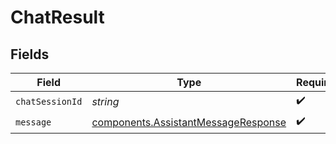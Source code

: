 # ChatResult


## Fields

| Field                                                                                      | Type                                                                                       | Required                                                                                   | Description                                                                                |
| ------------------------------------------------------------------------------------------ | ------------------------------------------------------------------------------------------ | ------------------------------------------------------------------------------------------ | ------------------------------------------------------------------------------------------ |
| `chatSessionId`                                                                            | *string*                                                                                   | :heavy_check_mark:                                                                         | N/A                                                                                        |
| `message`                                                                                  | [components.AssistantMessageResponse](../../models/components/assistantmessageresponse.md) | :heavy_check_mark:                                                                         | N/A                                                                                        |